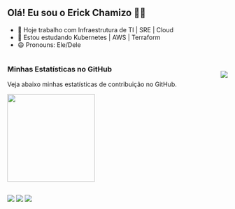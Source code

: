 ## Olá! Eu sou o Erick Chamizo 👨‍💻

- 🔭 Hoje trabalho com Infraestrutura de TI | SRE | Cloud
- 🌱 Estou estudando Kubernetes | AWS | Terraform
- 😄 Pronouns: Ele/Dele
  

<div style="display: flex; justify-content: space-between; align-items: center;">
  <div>
    <h3>Minhas Estatísticas no GitHub</h3>
    <p>Veja abaixo minhas estatísticas de contribuição no GitHub.</p>
  </div>
  <picture>
    <source
      srcset="https://github-readme-stats.vercel.app/api?username=erickchamizo&show_icons=true&theme=dark"
      media="(prefers-color-scheme: dark)"
    />
    <source
      srcset="https://github-readme-stats.vercel.app/api?username=erickchamizo&show_icons=true"
      media="(prefers-color-scheme: light), (prefers-color-scheme: no-preference)"
    />
    <img src="https://github-readme-stats.vercel.app/api?username=erickchamizo&show_icons=true" />
  </picture>
</div>

</a>
<a href="https://github.com/erickchamizo/convoychat">
  <img height=200 align="center" src="https://github-readme-stats.vercel.app/api/top-langs?username=erickchamizo&layout=compact&langs_count=8&card_width=320&theme=dark" />
</a>

##

<div> 
  <a href="https://instagram.com/erickchamizo" target="_blank"><img src="https://img.shields.io/badge/-Instagram-%23E4405F?style=for-the-badge&logo=instagram&logoColor=white" target="_blank"></a>
 	<a href = "mailto:erickchamizos@gmail.com"><img src="https://img.shields.io/badge/-Gmail-%23333?style=for-the-badge&logo=gmail&logoColor=white" target="_blank"></a>
  <a href="https://www.linkedin.com/in/erick-chamizo-b93b5b106" target="_blank"><img src="https://img.shields.io/badge/-LinkedIn-%230077B5?style=for-the-badge&logo=linkedin&logoColor=white" target="_blank"></a> 
  
</div>
